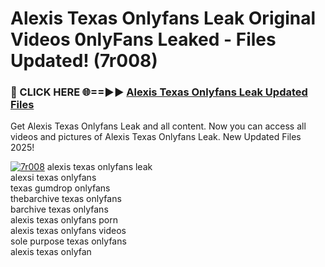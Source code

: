 # Alexis Texas Onlyfans Leak Original Videos 0nlyFans Leaked - Files Updated! (7r008)

<h3>🔴 CLICK HERE 🌐==►► <a href="https://tinyurl.com/2jnfzry5" rel="nofollow">Alexis Texas Onlyfans Leak Updated Files</a></h3>

Get Alexis Texas Onlyfans Leak and all content. Now you can access all videos and pictures of Alexis Texas Onlyfans Leak. New Updated Files 2025!

[![7r008](https://i.imgur.com/GyGTBgg.gif)](https://tinyurl.com/2jnfzry5)
alexis texas onlyfans leak<br>
alexsi texas onlyfans<br>
texas gumdrop onlyfans<br>
thebarchive texas onlyfans<br>
barchive texas onlyfans<br>
alexis texas onlyfans porn<br>
alexis texas onlyfans videos<br>
sole purpose texas onlyfans<br>
alexis texas onlyfan